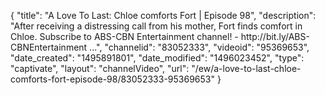 {
    "title": "A Love To Last: Chloe comforts Fort | Episode 98",
    "description": "After receiving a distressing call from his mother, Fort finds comfort in Chloe. Subscribe to ABS-CBN Entertainment channel! - http:\/\/bit.ly\/ABS-CBNEntertainment ...",
    "channelid": "83052333",
    "videoid": "95369653",
    "date_created": "1495891801",
    "date_modified": "1496023452",
    "type": "captivate",
    "layout": "channelVideo",
    "url": "\/ew\/a-love-to-last-chloe-comforts-fort-episode-98\/83052333-95369653"
}